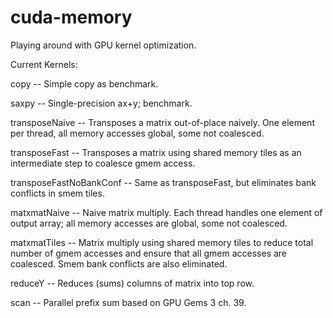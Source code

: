 cuda-memory
===========

Playing around with GPU kernel optimization.

Current Kernels:

copy -- Simple copy as benchmark.

saxpy -- Single-precision ax+y; benchmark.

transposeNaive -- Transposes a matrix out-of-place naively.  One element per thread, all memory accesses global, some not coalesced.

transposeFast -- Transposes a matrix using shared memory tiles as an intermediate step to coalesce gmem access.

transposeFastNoBankConf -- Same as transposeFast, but eliminates bank conflicts in smem tiles.

matxmatNaive -- Naive matrix multiply.  Each thread handles one element of output array; all memory accesses are global, some not coalesced.

matxmatTiles -- Matrix multiply using shared memory tiles to reduce total number of gmem accesses and ensure that all gmem accesses are coalesced.  Smem bank conflicts are also eliminated.

reduceY -- Reduces (sums) columns of matrix into top row.

scan -- Parallel prefix sum based on GPU Gems 3 ch. 39. 
